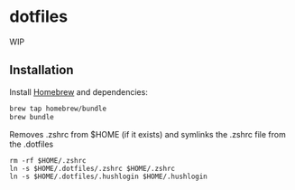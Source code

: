 # dotfiles

WIP

## Installation

Install [Homebrew](https://brew.sh) and dependencies:

```bash
brew tap homebrew/bundle
brew bundle
```

Removes .zshrc from $HOME (if it exists) and symlinks the .zshrc file from the .dotfiles

```
rm -rf $HOME/.zshrc
ln -s $HOME/.dotfiles/.zshrc $HOME/.zshrc
ln -s $HOME/.dotfiles/.hushlogin $HOME/.hushlogin
```
